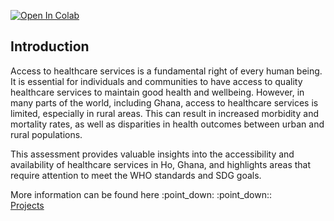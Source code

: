 [![Open In Colab](https://colab.research.google.com/assets/colab-badge.svg)](https://githubtocolab.com/edudzikorku/Assessing-Access-to-Healthcare-Facilities/blob/main/notebook/Closest_Facility.ipynb)

## Introduction

<p>
Access to healthcare services is a fundamental right of every human being. It is essential for individuals and communities to have access to quality healthcare services to maintain good health and wellbeing. However, in many parts of the world, including Ghana, access to healthcare services is limited, 
especially in rural areas. This can result in increased morbidity and mortality rates, as well as disparities in health outcomes between urban and rural populations.
</p>
<p>This assessment provides valuable insights into the accessibility and availability of healthcare services in Ho, Ghana, and highlights areas that 
require attention to meet the WHO standards and SDG goals. 
</p>
<p>
More information can be found here :point_down: :point_down:: <br /> <a href="https://edudzikorku.github.io/projects/documents/healthcare_in_ho.html" target="_blank">Projects</a>  
</p>
